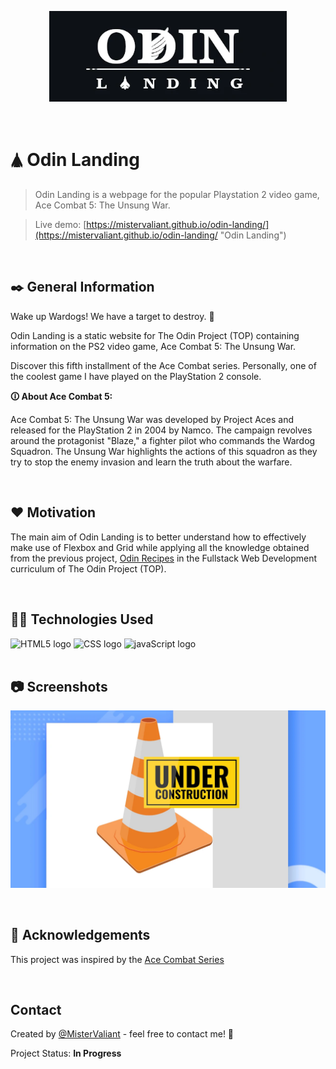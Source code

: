 <p align="center">
  <a target='_blank' href='https://mistervaliant.github.io/odin-landing/index.html'>
    <img width=380px src="images/showcase/git-logo.webp" alt="Odin Landing" title='Odin Landing'/>
  </a>
</p>

<br/>

# 🛦 Odin Landing
> Odin Landing is a webpage for the popular Playstation 2 video game, Ace Combat 5: The Unsung War.

>Live demo:
[https://mistervaliant.github.io/odin-landing/](https://mistervaliant.github.io/odin-landing/ "Odin Landing")

<br/>

## ✒️ General Information 
Wake up Wardogs! We have a target to destroy. 🚀

Odin Landing is a static website for The Odin Project (TOP) containing information on the PS2 video game, Ace Combat 5: The Unsung War.

Discover this fifth installment of the Ace Combat series. Personally, one of the coolest game I have played on the PlayStation 2 console.

**🛈 About Ace Combat 5:**

Ace Combat 5: The Unsung War was developed by Project Aces and released for the PlayStation 2 in 2004 by Namco. The campaign revolves around the protagonist "Blaze," a fighter pilot who commands the Wardog Squadron. The Unsung War highlights the actions of this squadron as they try to stop the enemy invasion and learn the truth about the warfare.

<br/>

## ❤️ Motivation
The main aim of Odin Landing is to better understand how to effectively make use of Flexbox and Grid while applying all the knowledge obtained from the previous project, [Odin Recipes](https://github.com/MisterValiant/odin-recipes "Odin Recipes") in the Fullstack Web Development curriculum of The Odin Project (TOP). 

<br/>

## 👨‍💻 Technologies Used
<div align="left">
  <img title='HTML' src="https://cdn.jsdelivr.net/gh/devicons/devicon/icons/html5/html5-original.svg" height="42" width="58" alt="HTML5 logo"  />
  <img title='CSS' src="https://cdn.jsdelivr.net/gh/devicons/devicon/icons/css3/css3-original.svg" height="42" width="58" alt="CSS logo"  />
  <img title='JavaScript' src="https://cdn.jsdelivr.net/gh/devicons/devicon/icons/javascript/javascript-original.svg" height="42" width="58" alt="javaScript logo"  />
</div>

<br/>

<!-- ## 📌 Features



<br/> -->

## 📷 Screenshots
![Website showcase](images/showcase/showcase.webp)

<br/>

<!-- ## 🗺️ Room for Improvement
Issues:
- 

<br/> -->

## 🔗 Acknowledgements
This project was inspired by the [Ace Combat Series](https://www.acecombat.jp "Ace Combat")

<!-- _Music:_
- [Levi Niha](https://www.youtube.com/c/LeviNiha "Levi Niha")
- [Kevin MacLeod](https://www.youtube.com/channel/UCSZXFhRIx6b0dFX3xS8L1yQ "Kevin MacLeod")

_Other References:_
- [Unity Learn](https://learn.unity.com "Unity Learn")
- [Night School Studio](https://nightschoolstudio.com "Night School Studio") -->

<br/>

## Contact
Created by [@MisterValiant](https://github.com/MisterValiant) - feel free to contact me! 📧

Project Status: **In Progress**
